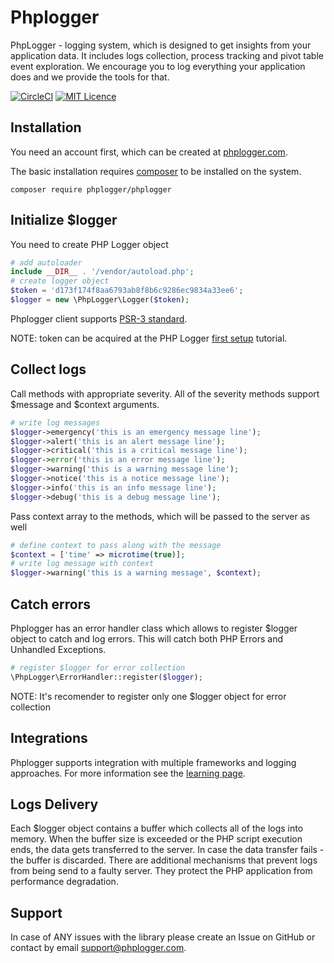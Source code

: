 # Phplogger
PhpLogger - logging system, which is designed to get insights from your application data. It includes logs collection, process tracking and pivot table event exploration. We encourage you to log everything your application does and we provide the tools for that.

[![CircleCI](https://circleci.com/gh/phplogger/phplogger.svg?style=shield)](https://circleci.com/gh/phplogger/phplogger)
[![MIT Licence](https://badges.frapsoft.com/os/mit/mit.svg?v=103)](https://opensource.org/licenses/mit-license.php)

## Installation

You need an account first, which can be created at <a href="https://phplogger.com">phplogger.com</a>.

The basic installation requires <a href="https://getcomposer.org/download/">composer</a> to be installed on the system.

```shell
composer require phplogger/phplogger
```

## Initialize $logger
You need to create PHP Logger object
```php
# add autoloader
include __DIR__ . '/vendor/autoload.php';
# create logger object
$token = 'd173f174f8aa6793ab8f8b6c9286ec9834a33ee6';
$logger = new \PhpLogger\Logger($token);
```
Phplogger client supports <a href="https://www.php-fig.org/psr/psr-3/#3-psrlogloggerinterface">PSR-3 standard</a>.

NOTE: token can be acquired at the PHP Logger <a href="https://app.phplogger.com/profile/product-setup">first setup</a> tutorial.

## Collect logs


Call methods with appropriate severity. All of the severity methods support $message and $context arguments.

```php
# write log messages
$logger->emergency('this is an emergency message line');
$logger->alert('this is an alert message line');
$logger->critical('this is a critical message line');
$logger->error('this is an error message line');
$logger->warning('this is a warning message line');
$logger->notice('this is a notice message line');
$logger->info('this is an info message line');
$logger->debug('this is a debug message line');
```

Pass context array to the methods, which will be passed to the server as well
```php
# define context to pass along with the message
$context = ['time' => microtime(true)];
# write log message with context
$logger->warning('this is a warning message', $context);
```

## Catch errors

Phplogger has an error handler class which allows to register $logger object to catch and log errors.
This will catch both PHP Errors and Unhandled Exceptions.
```php
# register $logger for error collection
\PhpLogger\ErrorHandler::register($logger);
```
NOTE: It's recomender to register only one $logger object for error collection

## Integrations

Phplogger supports integration with multiple frameworks and logging approaches. For more information see the 
<a href="https://phplogger.com/learn">learning page</a>.

## Logs Delivery

Each $logger object contains a buffer which collects all of the logs into memory.
When the buffer size is exceeded or the PHP script execution ends, the data gets transferred to the server.
In case the data transfer fails - the buffer is discarded. 
There are additional mechanisms that prevent logs from being send to a faulty server. They protect the PHP application
from performance degradation. 
 
## Support

In case of ANY issues with the library please create an Issue on GitHub 
or contact by email <a href="mailto:support@phplogger.com">support@phplogger.com</a>.
